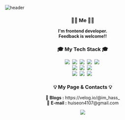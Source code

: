 ![header](https://capsule-render.vercel.app/api?type=waving&color=0F599B&fontColor=ffffff&height=180&fontAlignY=25&section=header&text=Hello,%20Im-hass&desc=frontend%20developer&descAlignY=50&fontSize=30&animation=fadeIn)

<h3 align="center">🧑🏻 Me 👩🏻</h3>

<p align="center">
  <b>I'm frontend developer.<br>Feedback is welcome!!</b>
</p>

<h3 align="center">🎓 My Tech Stack 🎓</h3>

<p align="center">
  <img src="https://img.shields.io/badge/Javascript-ffb13b?style=for-the-badge&logo=javascript&logoColor=white"/></a>&nbsp;
  <img src="https://img.shields.io/badge/Java-0d8ac7?style=for-the-badge&logo=Java&logoColor=white"/></a>&nbsp;
  <img src="https://img.shields.io/badge/React-61DAFB?style=for-the-badge&logo=React&logoColor=white"/></a>&nbsp;
  <img src="https://img.shields.io/badge/Spring-6DB33F?style=for-the-badge&logo=Spring&logoColor=white"/></a>&nbsp;
  <img src="https://img.shields.io/badge/Node.js-339933?style=for-the-badge&logo=Node.js&logoColor=white"/></a>&nbsp;
  <br>
  <img src="https://img.shields.io/badge/HTML5-E34F26?style=for-the-badge&logo=HTML5&logoColor=white"/></a>&nbsp;
  <img src="https://img.shields.io/badge/CSS3-1572B6?style=for-the-badge&logo=CSS3&logoColor=white"/></a>&nbsp;
  <img src="https://img.shields.io/badge/SASS-CC6699?style=for-the-badge&logo=SASS&logoColor=white"/></a>&nbsp;
  <br>
  <img src="https://img.shields.io/badge/Webpack-8DD6F9?style=for-the-badge&logo=Webpack&logoColor=white"/></a>&nbsp;
  <img src="https://img.shields.io/badge/MongoDB-47A248?style=for-the-badge&logo=MongoDB&logoColor=white"/></a>&nbsp;
  <img src="https://img.shields.io/badge/MySQL-4479A1?style=for-the-badge&logo=MySQL&logoColor=white"/></a>&nbsp;
</p>

<h3 align="center">💡 My Page & Contacts 💡</h3>

<p align="center">
    💭 <b>Blogs :</b> https://velog.io/@im_hass_
    <br>
    💬 <b>E-mail :</b> huiseon4107@gmail.com
</p>

<p align="center">
  <a href="https://hits.seeyoufarm.com"><img src="https://hits.seeyoufarm.com/api/count/incr/badge.svg?url=https%3A%2F%2Fgithub.com%2FIm-hass&count_bg=%2300539C&title_bg=%2300539C&icon=github.svg&icon_color=%23FFFFFF&title=hits&edge_flat=false"/></a>
</p>

